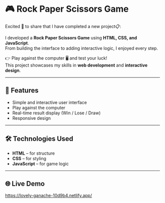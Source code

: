 # 🎮 Rock Paper Scissors Game  

Excited 🥳 to share that I have completed a new project📋:  

I developed a **Rock Paper Scissors Game** using **HTML, CSS, and JavaScript**.  
From building the interface to adding interactive logic, I enjoyed every step.  

👉 Play against the computer 🖥️ and test your luck!  
This project showcases my skills in **web development** and **interactive design**.  

---

## 🚀 Features
- Simple and interactive user interface  
- Play against the computer  
- Real-time result display (Win / Lose / Draw)  
- Responsive design  

---

## 🛠️ Technologies Used
- **HTML** – for structure  
- **CSS** – for styling  
- **JavaScript** – for game logic  

---

## 🌐 Live Demo
https://lovely-ganache-10d9b4.netlify.app/
